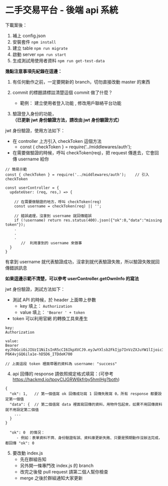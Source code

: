 # 二手交易平台 - 後端 api 系統

下載案後：
1. 補上 config.json
2. 安裝套件 `npm install`
3. 建立 table `npm run migrate`
4. 啟動 server `npm run start`
5. 生成測試用使用者資料 `npm run get-test-data`

**幾點注意事項先紀錄在這邊：**
1. 有任何動作之前，一定要開新的 branch，切勿直接改動 master 的東西

2. commit 的標題請標註清楚這個 commit 做了什麼？
    * 範例： 建立使用者登入功能 , 修改用戶聯絡平台功能

3. 驗證登入身份的功能，**（已更新 jwt 身份驗證方法，請改由 jwt 身份驗證方式）**

jwt 身份驗證，使用方法如下：
* 在 controller 上方引入 checkToken 這個方法
  * const { checkToken } = require('../middlewares/auth');
* 在需要做驗證的時候，呼叫 checkToken(req)，把 request 傳進去，它會回傳 username 給你

```
// 簡易示範
const { checkToken } = require('../middlewares/auth');    // 引入 checkToken

const userController = {
  updateUser: (req, res,) => {

    // 在需要做驗證的地方，呼叫 checkToken(req)
    const username = checkToken(req) || '';  

    // 錯誤處理，沒拿到 username 就回傳錯誤
    if (!username) return res.status(400).json({"ok":0,"data":"missing token"});
    .
    .
    .
       //  利用拿到的 username 來做事
  }
}
```
有拿到 username 就代表驗證成功，沒拿到就代表驗證失敗，所以驗證失敗就回傳錯誤訊息

**如果這邊示範不清楚，可以參考 userController.getOwnInfo 的寫法**


jwt 身份驗證，測試方法如下：
* 測試 API 的時候，於 header 上面帶上參數
  * key 填上： `Authorization`
  * value 填上： `'Bearer ' + token`
* token 可以利用官網 的轉換工具來產生

```
key:
Authorization

value:
Bearer eyJhbGciOiJIUzI1NiIsInR5cCI6IkpXVCJ9.eyJwYXlsb2FkIjp7InVzZXJuYW1lIjoic3VjY2VzcyJ9LCJleHAiOjE2MDU2MjM2MDUsImlhdCI6MTYwNTYyMjcwNX0.OlUUkF16Jbfh-P6K4vjGQ6ila1e-hD5D6_ITDdeK700

// 上面這段 token 裡面帶著的資料為 username: "success"
```

4. api 回傳的 response 請依照規定格式填寫：(可參考 https://hackmd.io/tpoyClJGRW6kfrby5hmIHg?both)

```
{
  "ok": 1,   // 第一個值寫 ok 回傳成功寫 1 回傳失敗寫 0，所有 response 都要設定第一個值
  "data": {  // 第二個值寫 data 裡面寫回傳的資料，用物件包起來，如果不用回傳資料就不用設定第二個值
    ...
  }
}

  "ok": 0  的情況：
     - 例如：表單資料不齊、身份驗證有誤、資料庫更新失敗、只要是預期動作沒辦法完成，都回傳 "ok": 0

```

5. 要改動 index.js
    * 先在群組告知
    * 另外開一條專門改 index.js 的 branch
    * 改完之後發 pull request 請第二個人幫你檢查
    * merge 之後於群組通知大家更新
    
    
